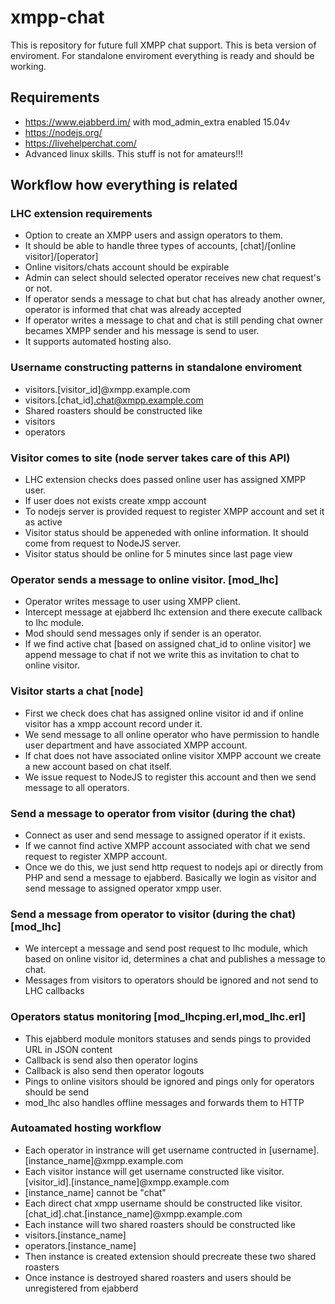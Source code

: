 # xmpp-chat
This is repository for future full XMPP chat support. This is beta version of enviroment. For standalone enviroment everything is ready and should be working.

## Requirements
 * https://www.ejabberd.im/ with mod_admin_extra enabled 15.04v
 * https://nodejs.org/
 * https://livehelperchat.com/
 * Advanced linux skills. This stuff is not for amateurs!!!

## Workflow how everything is related

### LHC extension requirements
 * Option to create an XMPP users and assign operators to them.
 * It should be able to handle three types of accounts, [chat]/[online visitor]/[operator]
 * Online visitors/chats account should be expirable
 * Admin can select should selected operator receives new chat request's or not.
 * If operator sends a message to chat but chat has already another owner, operator is informed that chat was already accepted
 * If operator writes a message to chat and chat is still pending chat owner becames XMPP sender and his message is send to user.
 * It supports automated hosting also.

### Username constructing patterns in standalone enviroment
 * visitors.[visitor_id]@xmpp.example.com
 * visitors.[chat_id].chat@xmpp.example.com
 * Shared roasters should be constructed like
  * visitors
  * operators

### Visitor comes to site (node server takes care of this API)
 * LHC extension checks does passed online user has assigned XMPP user.
 * If user does not exists create xmpp account
 * To nodejs server is provided request to register XMPP account and set it as active
 * Visitor status should be appeneded with online information. It should come from request to NodeJS server.
 * Visitor status should be online for 5 minutes since last page view
 
### Operator sends a message to online visitor. [mod_lhc]
 * Operator writes message to user using XMPP client.
 * Intercept message at ejabberd lhc extension and there execute callback to lhc module.
 * Mod should send messages only if sender is an operator.
 * If we find active chat [based on assigned chat_id to online visitor] we append message to chat if not we write this as invitation to chat to online visitor.
 
### Visitor starts a chat [node]
 * First we check does chat has assigned online visitor id and if online visitor has a xmpp account record under it.
 * We send message to all online operator who have permission to handle user department and have associated XMPP account.
 * If chat does not have associated online visitor XMPP account we create a new account based on chat itself.
 * We issue request to NodeJS to register this account and then we send message to all operators.
 
### Send a message to operator from visitor (during the chat)
 * Connect as user and send message to assigned operator if it exists.
 * If we cannot find active XMPP account associated with chat we send request to register XMPP account.
 * Once we do this, we just send http request to nodejs api or directly from PHP and send a message to ejabberd. Basically we login as visitor and send message to assigned operator xmpp user.
 
### Send a message from operator to visitor (during the chat)[mod_lhc]
 * We intercept a message and send post request to lhc module, which based on online visitor id, determines a chat and publishes a message to chat.
 * Messages from visitors to operators should be ignored and not send to LHC callbacks
 
### Operators status monitoring [mod_lhcping.erl,mod_lhc.erl]
 * This ejabberd module monitors statuses and sends pings to provided URL in JSON content
 * Callback is send also then operator logins
 * Callback is also send then operator logouts
 * Pings to online visitors should be ignored and pings only for operators should be send
 * mod_lhc also handles offline messages and forwards them to HTTP
 
### Autoamated hosting workflow
 * Each operator in instrance will get username contructed in [username].[instance_name]@xmpp.example.com
 * Each visitor instance will get username constructed like visitor.[visitor_id].[instance_name]@xmpp.example.com
  * [instance_name] cannot be "chat"
 * Each direct chat xmpp username should be constructed like visitor.[chat_id].chat.[instance_name]@xmpp.example.com
 * Each instance will two shared roasters should be constructed like 
  * visitors.[instance_name]
  * operators.[instance_name]
 * Then instance is created extension should precreate these two shared roasters
 * Once instance is destroyed shared roasters and users should be unregistered from ejabberd
